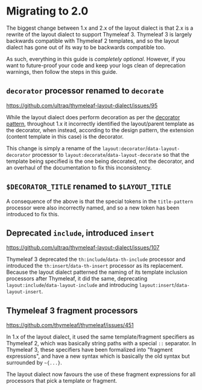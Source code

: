 
Migrating to 2.0
================

The biggest change between 1.x and 2.x of the layout dialect is that 2.x is a
rewrite of the layout dialect to support Thymeleaf 3.  Thymeleaf 3 is largely
backwards compatible with Thymeleaf 2 templates, and so the layout dialect has
gone out of its way to be backwards compatible too.

As such, everything in this guide is *completely optional*.  However, if you
want to future-proof your code and keep your logs clean of deprecation warnings,
then follow the steps in this guide.


`decorator` processor renamed to `decorate`
-------------------------------------------

https://github.com/ultraq/thymeleaf-layout-dialect/issues/95

While the layout dialect does perform decoration as per the [decorator pattern](https://en.wikipedia.org/wiki/Decorator_pattern),
throughout 1.x it incorrectly identified the layout/parent template as the
decorator, when instead, according to the design pattern, the extension (content
template in this case) is the decorator.

This change is simply a rename of the `layout:decorator`/`data-layout-decorator`
processor to `layout:decorate`/`data-layout-decorate` so that the template being
specified is the one being decorated, not the decorator, and an overhaul of the
documentation to fix this inconsistency.


`$DECORATOR_TITLE` renamed to `$LAYOUT_TITLE`
---------------------------------------------

A consequence of the above is that the special tokens in the `title-pattern`
processor were also incorrectly named, and so a new token has been introduced to
fix this.


Deprecated `include`, introduced `insert`
-----------------------------------------

https://github.com/ultraq/thymeleaf-layout-dialect/issues/107

Thymeleaf 3 deprecated the `th:include`/`data-th-include` processor and
introduced the `th:insert`/`data-th-insert` processor as its replacement.
Because the layout dialect patterned the naming of its template inclusion
processors after Thymeleaf, it did the same, deprecating `layout:include`/`data-layout-include`
and introducing `layout:insert`/`data-layout-insert`.


Thymeleaf 3 fragment processors
-------------------------------

https://github.com/thymeleaf/thymeleaf/issues/451

In 1.x of the layout dialect, it used the same template/fragment specifiers as
Thymeleaf 2, which was basically string paths with a special `::` separator.  In
Thymeleaf 3, these specifiers have been formalized into "fragment expressions",
and have a new syntax which is basically the old syntax but surrounded by `~{...}`.

The layout dialect now favours the use of these fragment expressions for all
processors that pick a template or fragment.
